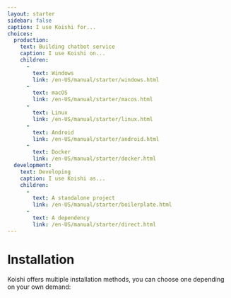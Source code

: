 ```yaml
---
layout: starter
sidebar: false
caption: I use Koishi for...
choices:
  production:
    text: Building chatbot service
    caption: I use Koishi on...
    children:
      - 
        text: Windows
        link: /en-US/manual/starter/windows.html
      - 
        text: macOS
        link: /en-US/manual/starter/macos.html
      - 
        text: Linux
        link: /en-US/manual/starter/linux.html
      - 
        text: Android
        link: /en-US/manual/starter/android.html
      - 
        text: Docker
        link: /en-US/manual/starter/docker.html
  development:
    text: Developing
    caption: I use Koishi as...
    children:
      - 
        text: A standalone project
        link: /en-US/manual/starter/boilerplate.html
      - 
        text: A dependency
        link: /en-US/manual/starter/direct.html
---
```


# Installation

Koishi offers multiple installation methods, you can choose one depending on your own demand:
